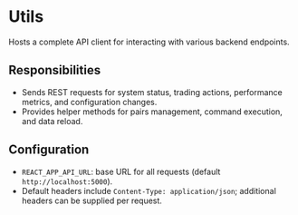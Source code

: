 # Utils

Hosts a complete API client for interacting with various backend endpoints.

## Responsibilities
- Sends REST requests for system status, trading actions, performance metrics, and configuration changes.
- Provides helper methods for pairs management, command execution, and data reload.

## Configuration
- `REACT_APP_API_URL`: base URL for all requests (default `http://localhost:5000`).
- Default headers include `Content-Type: application/json`; additional headers can be supplied per request.
